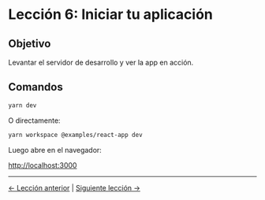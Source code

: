 # Lección 6: Iniciar tu aplicación

## Objetivo
Levantar el servidor de desarrollo y ver la app en acción.

## Comandos

```bash
yarn dev
```

O directamente:

```bash
yarn workspace @examples/react-app dev
```

Luego abre en el navegador:

[http://localhost:3000](http://localhost:3000)

---
[← Lección anterior](05-corrección-de-errores-comunes.md) | [Siguiente lección →](07-conoce-las-plantillas.md) 